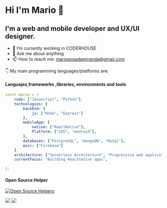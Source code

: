 # Hi I'm Mario 👋

## I'm a web and mobile developer and UX/UI designer. 

- 🔭 I’m currently working in CODERHOUSE
- 💬 Ask me about anything
- 📫 How to reach me: marioposadamiranda@gmail.com


👇 My main programming languages/platforms are:


#### Languajes,frameworks ,libraries, environments and tools

```yml
const mario = {
    code: ["Javascript", "Python"],
    technologies: {
        backEnd: {
            js: ["Node", "Express"]
        },
        mobileApp: {
            native: ["ReactNative"],
            Platform: ["iOS", "Android"],
        },
        databases: ["PostgreSQL", "mongoDB", "MySql"],
        misc: ["Firebase"]
    },
    architecture: ["Serverless Architecture", "Progressive web applications", "Single page applications"],
    currentFocus: "Building Reactnative apps",
    
};
```

#### Open Source Helper

[![Open Source Helpers](https://www.codetriage.com/facebook/react-native/badges/users.svg)](https://www.codetriage.com/facebook/react-native)

<a href="https://www.instagram.com/marioposadamiranda/" target="_blank"><img src="https://img.shields.io/badge/-Instagram-%23E4405F?style=for-the-badge&logo=instagram&logoColor=white" target="_blank"></a>
 	<a href="https://www.linkedin.com/in/mario-posada/" target="_blank"><img src="https://img.shields.io/badge/-LinkedIn-%230077B5?style=for-the-badge&logo=linkedin&logoColor=white" target="_blank"></a> 




